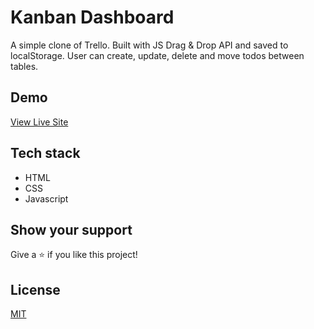 # Kanban Dashboard

A simple clone of Trello. Built with JS Drag & Drop API and saved to localStorage. User can create, update, delete and move todos between tables.

## Demo

[View Live Site](https://kanban-dashboard-benz.netlify.app/)

## Tech stack

- HTML
- CSS
- Javascript

## Show your support

Give a ⭐️ if you like this project!

## License

[MIT](LICENSE)
